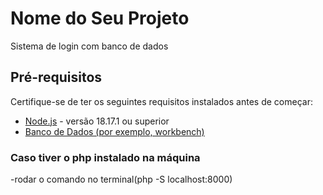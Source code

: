 # Nome do Seu Projeto

Sistema de login com banco de dados

## Pré-requisitos

Certifique-se de ter os seguintes requisitos instalados antes de começar:

- [Node.js](https://nodejs.org/) - versão 18.17.1 ou superior
- [Banco de Dados (por exemplo, workbench)](https://www.mysql.com/products/workbench/)

### Caso tiver o php instalado na máquina

-rodar o comando no terminal(php -S localhost:8000) 

